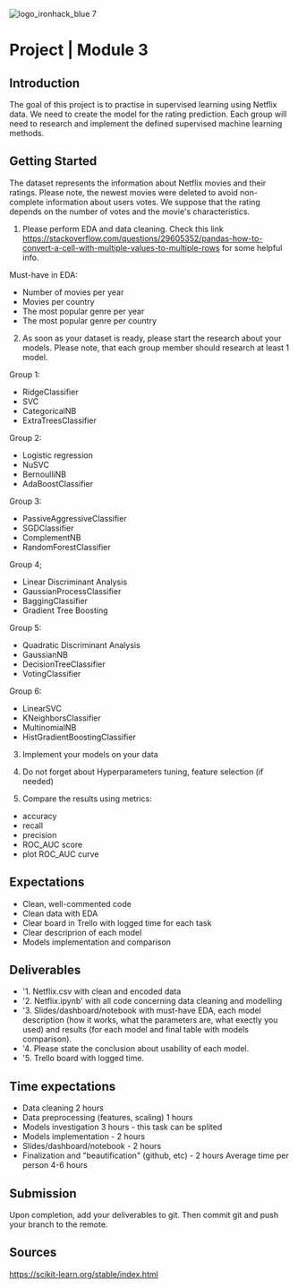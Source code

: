 
![logo_ironhack_blue 7](https://user-images.githubusercontent.com/23629340/40541063-a07a0a8a-601a-11e8-91b5-2f13e4e6b441.png)

# Project | Module 3


## Introduction

The goal of this project is to practise in supervised learning using Netflix data. We need to create the model for the rating prediction. 
Each group will need to research and implement the defined supervised machine learning methods.

## Getting Started

The dataset represents the information about Netflix movies and their ratings. Please note, the newest movies were deleted to avoid non-complete information about users votes.
We suppose that the rating depends on the number of votes and the movie's characteristics.

1. Please perform EDA and data cleaning.
Check this link https://stackoverflow.com/questions/29605352/pandas-how-to-convert-a-cell-with-multiple-values-to-multiple-rows for some helpful info.

Must-have in EDA:
- Number of movies per year
- Movies per country
- The most popular genre per year
- The most popular genre per country

2. As soon as your dataset is ready, please start the research about your models. Please note, that each group member should research at least 1 model.

Group 1:
- RidgeClassifier
- SVC
- CategoricalNB
- ExtraTreesClassifier


Group 2:
- Logistic regression
- NuSVC
- BernoulliNB 
- AdaBoostClassifier

Group 3:
- PassiveAggressiveClassifier
- SGDClassifier
- ComplementNB
- RandomForestClassifier

Group 4;
- Linear Discriminant Analysis
- GaussianProcessClassifier
- BaggingClassifier
- Gradient Tree Boosting


Group 5:
- Quadratic Discriminant Analysis
- GaussianNB
- DecisionTreeClassifier
- VotingClassifier

Group 6:
- LinearSVC
- KNeighborsClassifier
- MultinomialNB
- HistGradientBoostingClassifier 

3. Implement your models on your data

4. Do not forget about Hyperparameters tuning, feature selection (if needed)

5. Compare the results using metrics:
- accuracy
- recall
- precision
- ROC_AUC score
- plot ROC_AUC curve




## Expectations

- Clean, well-commented code
- Clean data with EDA
- Clear board in Trello with logged time for each task
- Clear descriprion of each model
- Models implementation and comparison


## Deliverables

- '1. Netflix.csv with clean and encoded data
- '2. Netflix.ipynb' with all code concerning data cleaning and modelling
- '3. Slides/dashboard/notebook with must-have EDA, each model description (how it works, what the parameters are, what exectly you used) and results (for each model and final table with models comparison).
- '4. Please state the conclusion about usability of each model.
- '5. Trello board with logged time.

## Time expectations
- Data cleaning 2 hours 
- Data preprocessing (features, scaling) 1 hours
- Models investigation 3 hours - this task can be splited
- Models implementation - 2 hours
- Slides/dashboard/notebook - 2 hours
- Finalization and "beautification" (github, etc)  - 2 hours
Average time per person 4-6 hours


## Submission

Upon completion, add your deliverables to git. Then commit git and push your branch to the remote.

## Sources
https://scikit-learn.org/stable/index.html

